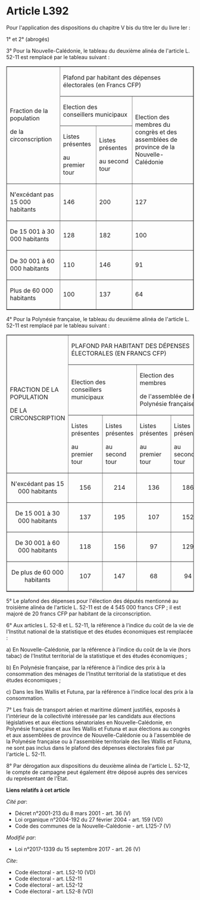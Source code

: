 # Article L392

Pour l'application des dispositions du chapitre V bis du titre Ier du livre Ier :

1° et 2° (abrogés)

3° Pour la Nouvelle-Calédonie, le tableau du deuxième alinéa de l'article L. 52-11 est remplacé par le tableau suivant :

<table border="1" cellpadding="0" align="center" cellspacing="0">
  <tbody>
    <tr>
      <td rowspan="3">

Fraction de la population

de la circonscription

</td>
      <td colspan="3">

Plafond par habitant des dépenses électorales (en Francs CFP)

</td>
    </tr>
    <tr>
      <td colspan="2">

Election des conseillers municipaux

</td>
      <td rowspan="2">

Election des membres du congrès et des assemblées de province de la Nouvelle-Calédonie

</td>
    </tr>
    <tr>
      <td>

Listes présentes

au premier tour

</td>
      <td>

Listes présentes

au second tour

</td>
    </tr>
    <tr>
      <td>

N'excédant pas 15 000 habitants

</td>
      <td>

146

</td>
      <td>

200

</td>
      <td>

127

</td>
    </tr>
    <tr>
      <td>

De 15 001 à 30 000 habitants

</td>
      <td>

128

</td>
      <td>

182

</td>
      <td>

100

</td>
    </tr>
    <tr>
      <td>

De 30 001 à 60 000 habitants

</td>
      <td>

110

</td>
      <td>

146

</td>
      <td>

91

</td>
    </tr>
    <tr>
      <td>

Plus de 60 000 habitants

</td>
      <td>

100

</td>
      <td>

137

</td>
      <td>

64

</td>
    </tr>
  </tbody>
</table>

4° Pour la Polynésie française, le tableau du deuxième alinéa de l'article L. 52-11 est remplacé par le tableau suivant :

<table align="center" border="1">
  <tbody>
    <tr>
      <td rowspan="3">

FRACTION DE LA POPULATION

DE LA CIRCONSCRIPTION

</td>
      <td colspan="4">

PLAFOND PAR HABITANT DES DÉPENSES ÉLECTORALES (EN FRANCS CFP)

</td>
    </tr>
    <tr>
      <td colspan="2">

Election des conseillers municipaux

</td>
      <td colspan="2">

Election des membres

de l'assemblée de la Polynésie française

</td>
    </tr>
    <tr>
      <td>

Listes présentes

au premier tour

</td>
      <td>

Listes présentes

au second tour

</td>
      <td>

Listes présentes

au premier tour

</td>
      <td>

Listes présentes

au second tour

</td>
    </tr>
    <tr>
      <td align="center">

N'excédant pas 15 000 habitants

</td>
      <td align="center">

156</td>
      <td align="center">

214</td>
      <td align="center">

136</td>
      <td align="center">

186</td>
    </tr>
    <tr>
      <td align="center">

De 15 001 à 30 000 habitants

</td>
      <td align="center">

137</td>
      <td align="center">

195</td>
      <td align="center">

107</td>
      <td align="center">

152</td>
    </tr>
    <tr>
      <td align="center">

De 30 001 à 60 000 habitants

</td>
      <td align="center">

118</td>
      <td align="center">

156</td>
      <td align="center">

97</td>
      <td align="center">

129</td>
    </tr>
    <tr>
      <td align="center">

De plus de 60 000 habitants

</td>
      <td align="center">

107</td>
      <td align="center">

147</td>
      <td align="center">

68</td>
      <td align="center">

94</td>
    </tr>
  </tbody>
</table>

5° Le plafond des dépenses pour l'élection des députés mentionné au troisième alinéa de l'article L. 52-11 est de 4 545 000
francs CFP ; il est majoré de 20 francs CFP par habitant de la circonscription.

6° Aux articles L. 52-8 et L. 52-11, la référence à l'indice du coût de la vie de l'Institut national de la statistique et
des études économiques est remplacée :

a) En Nouvelle-Calédonie, par la référence à l'indice du coût de la vie (hors tabac) de l'Institut territorial de la
statistique et des études économiques ;

b) En Polynésie française, par la référence à l'indice des prix à la consommation des ménages de l'Institut territorial de la
statistique et des études économiques ;

c) Dans les îles Wallis et Futuna, par la référence à l'indice local des prix à la consommation.

7° Les frais de transport aérien et maritime dûment justifiés, exposés à l'intérieur de la collectivité intéressée par les
candidats aux élections législatives et aux élections sénatoriales en Nouvelle-Calédonie, en Polynésie française et aux îles
Wallis et Futuna et aux élections au congrès et aux assemblées de province de Nouvelle-Calédonie ou à l'assemblée de la
Polynésie française ou à l'assemblée territoriale des îles Wallis et Futuna, ne sont pas inclus dans le plafond des dépenses
électorales fixé par l'article L. 52-11.

8° Par dérogation aux dispositions du deuxième alinéa de l'article L. 52-12, le compte de campagne peut également être déposé
auprès des services du représentant de l'Etat.

**Liens relatifs à cet article**

_Cité par_:

  - Décret n°2001-213 du 8 mars 2001 - art. 36 (V)
  - Loi organique n°2004-192 du 27 février 2004 - art. 159 (VD)
  - Code des communes de la Nouvelle-Calédonie - art. L125-7 (V)

_Modifié par_:

  - Loi n°2017-1339 du 15 septembre 2017 - art. 26 (V)

_Cite_:

  - Code électoral - art. L52-10 (VD)
  - Code électoral - art. L52-11
  - Code électoral - art. L52-12
  - Code électoral - art. L52-8 (VD)
